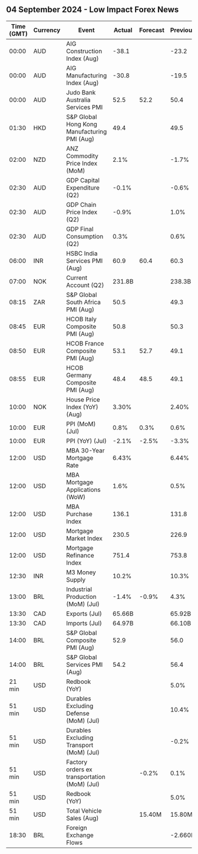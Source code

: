 ## 04 September 2024 - Low Impact Forex News

| Time (GMT) | Currency | Event | Actual | Forecast | Previous |
|------|----------|-------|--------|----------|----------|
| 00:00 | AUD | AIG Construction Index (Aug) | -38.1 |  | -23.2 |
| 00:00 | AUD | AIG Manufacturing Index (Aug) | -30.8 |  | -19.5 |
| 00:00 | AUD | Judo Bank Australia Services PMI | 52.5 | 52.2 | 50.4 |
| 01:30 | HKD | S&P Global Hong Kong Manufacturing PMI (Aug) | 49.4 |  | 49.5 |
| 02:00 | NZD | ANZ Commodity Price Index (MoM) | 2.1% |  | -1.7% |
| 02:30 | AUD | GDP Capital Expenditure (Q2) | -0.1% |  | -0.6% |
| 02:30 | AUD | GDP Chain Price Index (Q2) | -0.9% |  | 1.0% |
| 02:30 | AUD | GDP Final Consumption (Q2) | 0.3% |  | 0.6% |
| 06:00 | INR | HSBC India Services PMI (Aug) | 60.9 | 60.4 | 60.3 |
| 07:00 | NOK | Current Account (Q2) | 231.8B |  | 238.3B |
| 08:15 | ZAR | S&P Global South Africa PMI (Aug) | 50.5 |  | 49.3 |
| 08:45 | EUR | HCOB Italy Composite PMI (Aug) | 50.8 |  | 50.3 |
| 08:50 | EUR | HCOB France Composite PMI (Aug) | 53.1 | 52.7 | 49.1 |
| 08:55 | EUR | HCOB Germany Composite PMI (Aug) | 48.4 | 48.5 | 49.1 |
| 10:00 | NOK | House Price Index (YoY) (Aug) | 3.30% |  | 2.40% |
| 10:00 | EUR | PPI (MoM) (Jul) | 0.8% | 0.3% | 0.6% |
| 10:00 | EUR | PPI (YoY) (Jul) | -2.1% | -2.5% | -3.3% |
| 12:00 | USD | MBA 30-Year Mortgage Rate | 6.43% |  | 6.44% |
| 12:00 | USD | MBA Mortgage Applications (WoW) | 1.6% |  | 0.5% |
| 12:00 | USD | MBA Purchase Index | 136.1 |  | 131.8 |
| 12:00 | USD | Mortgage Market Index | 230.5 |  | 226.9 |
| 12:00 | USD | Mortgage Refinance Index | 751.4 |  | 753.8 |
| 12:30 | INR | M3 Money Supply | 10.2% |  | 10.3% |
| 13:00 | BRL | Industrial Production (MoM) (Jul) | -1.4% | -0.9% | 4.3% |
| 13:30 | CAD | Exports (Jul) | 65.66B |  | 65.92B |
| 13:30 | CAD | Imports (Jul) | 64.97B |  | 66.10B |
| 14:00 | BRL | S&P Global Composite PMI (Aug) | 52.9 |  | 56.0 |
| 14:00 | BRL | S&P Global Services PMI (Aug) | 54.2 |  | 56.4 |
| 21 min | USD | Redbook (YoY) |  |  | 5.0% |
| 51 min | USD | Durables Excluding Defense (MoM) (Jul) |  |  | 10.4% |
| 51 min | USD | Durables Excluding Transport (MoM) (Jul) |  |  | -0.2% |
| 51 min | USD | Factory orders ex transportation (MoM) (Jul) |  | -0.2% | 0.1% |
| 51 min | USD | Redbook (YoY) |  |  | 5.0% |
| 51 min | USD | Total Vehicle Sales (Aug) |  | 15.40M | 15.80M |
| 18:30 | BRL | Foreign Exchange Flows |  |  | -2.660B |
